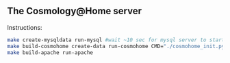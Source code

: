 The Cosmology@Home server
-------------------------

Instructions:
```bash
make create-mysqldata run-mysql #wait ~10 sec for mysql server to start
make build-cosmohome create-data run-cosmohome CMD="./cosmohome_init.py"
make build-apache run-apache
```
